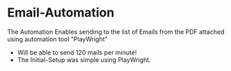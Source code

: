 # Email-Automation
The Automation Enables sending to the list of Emails from the PDF attached using automation tool "PlayWright" 
  - Will be able to send 120 mails per minute!
  - The Initial-Setup was simple using PlayWright.
